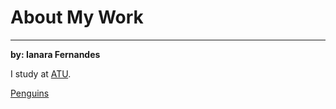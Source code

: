 # About My Work
***

**by: Ianara Fernandes**

I study at [ATU](https://www.atu.ie/).

[Penguins][def]


[def]: https://allisonhorst.github.io/palmerpenguins/reference/figures/lter_penguins.png
